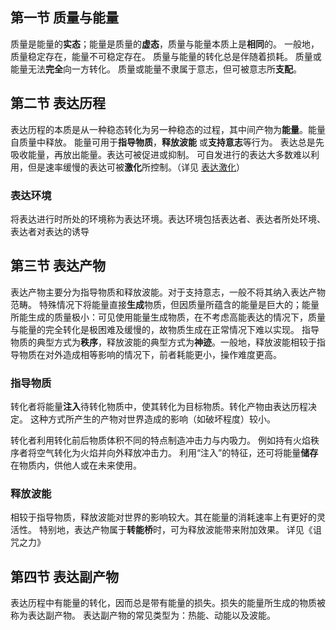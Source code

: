 ## 第一节 质量与能量
质量是能量的**实态**；能量是质量的**虚态**，质量与能量本质上是**相同**的。
一般地，质量稳定存在，能量不可稳定存在。
质量与能量的转化总是伴随着损耗。
质量或能量无法**完全**向一方转化。
质量或能量不隶属于意志，但可被意志所**支配**。

## 第二节 表达历程
表达历程的本质是从一种稳态转化为另一种稳态的过程，其中间产物为**能量**。能量自质量中释放。
能量可用于**指导物质**，**释放波能** 或**支持意志**等行为。
表达总是先吸收能量，再放出能量。表达可被促进或抑制。
可自发进行的表达大多数难以利用，但是速率缓慢的表达可被**激化**所控制。（详见 [表达激化](稳态与破坏.md#第二节%20表达激化)）
### 表达环境
将表达进行时所处的环境称为表达环境。表达环境包括表达者、表达者所处环境、表达者对表达的诱导

## 第三节 表达产物
表达产物主要分为指导物质和释放波能。对于支持意志，一般不将其纳入表达产物范畴。
特殊情况下将能量直接**生成**物质，但因质量所蕴含的能量是巨大的；能量所能生成的质量极小：可见使用能量生成物质，在不考虑高能表达的情况下，质量与能量的完全转化是极困难及缓慢的，故物质生成在正常情况下难以实现。
指导物质的典型方式为**秩序**，释放波能的典型方式为**神迹**。一般地，释放波能相较于指导物质在对外造成相等影响的情况下，前者耗能更小，操作难度更高。
### 指导物质
转化者将能量**注入**待转化物质中，使其转化为目标物质。转化产物由表达历程决定。
这种方式所产生的产物对世界造成的影响（如破坏程度）较小。

转化者利用转化前后物质体积不同的特点制造冲击力与内吸力。
例如持有火焰秩序者将空气转化为火焰并向外释放冲击力。
利用“注入”的特征，还可将能量**储存**在物质内，供他人或在未来使用。

### 释放波能
相较于指导物质，释放波能对世界的影响较大。其在能量的消耗速率上有更好的灵活性。
特别地，表达产物属于**转能桥**时，可为释放波能带来附加效果。
详见《诅咒之力》

## 第四节 表达副产物
表达历程中有能量的转化，因而总是带有能量的损失。损失的能量所生成的物质被称为表达副产物。
表达副产物的常见类型为：热能、动能以及波能。